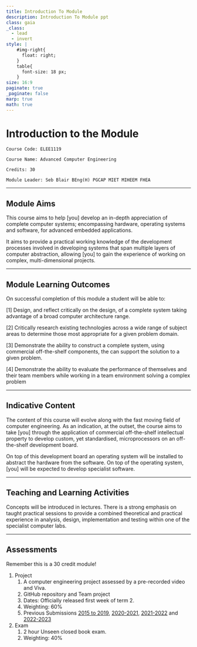 ```yaml
---
title: Introduction To Module
description: Introduction To Module ppt
class: gaia
_class:
  - lead
  - invert
style: |
    #img-right{
      float: right;
    }
    table{
      font-size: 18 px;
    }
size: 16:9
paginate: true
_paginate: false
marp: true
math: true
---
```


# Introduction to the Module

    Course Code: ELEE1119 
    
    Course Name: Advanced Computer Engineering

    Credits: 30

    Module Leader: Seb Blair BEng(H) PGCAP MIET MIHEEM FHEA



---

## Module Aims

This course aims to help [you] develop an in-depth appreciation of complete computer systems; encompassing hardware, operating systems and software, for advanced embedded applications. 

It aims to provide a practical working knowledge of the development processes involved in developing systems that span multiple layers of computer abstraction, allowing [you] to gain the experience of working on complex, multi-dimensional projects.

---

## Module Learning Outcomes 

On successful completion of this module a student will be able to:

[1] Design, and reflect critically on the design, of a complete system taking advantage of a broad computer architecture range.

[2] Critically research existing technologies across a wide range of subject areas to determine those most appropriate for a given problem domain.

[3] Demonstrate the ability to construct a complete system, using commercial off-the-shelf components, the can support the solution to a given problem.

[4] Demonstrate the ability to evaluate the performance of themselves and their team members while working in a team environment solving a complex problem

---

## Indicative Content

The content of this course will evolve along with the fast moving field of computer engineering. As an indication, at the outset, the course aims to take [you] through the application of commercial off-the-shelf intellectual property to develop custom, yet standardised, microprocessors on an off-the-shelf development board. 

On top of this development board an operating system will be installed to abstract the hardware from the software. On top of the operating system, [you] will be expected to develop specialist software.

--- 


## Teaching and Learning Activities

Concepts will be introduced in lectures. There is a strong emphasis on taught practical sessions to provide a combined theoretical and practical experience in analysis, design, implementation and testing within one of the specialist computer labs.

---

## Assessments 
Remember this is a 30 credit module!

1. Project 
   1. A computer engineering project assessed by a pre-recorded video and Viva.
   2. GitHub repository and Team project
   3. Dates: Officially released first week of term 2.
   4. Weighting: 60%
   5. Previous Submissions [2015 to 2019](https://www.youtube.com/channel/UCUCG3PqKw9yKWqGBTlN1Kuw/videos), [2020-2021](https://www.youtube.com/watch?v=TzM0bBgHse8), [2021-2022](https://www.youtube.com/watch?v=HJBah1AWvD8) and [2022-2023](https://www.youtube.com/watch?v=4kElpZ-1YdI)
2. Exam
   1. 2 hour Unseen closed book exam.
   2. Weighting: 40%